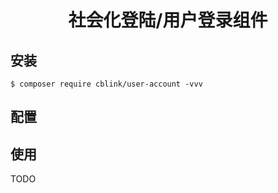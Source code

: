 <h1 align="center"> 社会化登陆/用户登录组件 </h1>


## 安装

```shell
$ composer require cblink/user-account -vvv
```

## 配置


## 使用

TODO